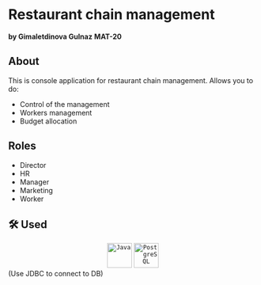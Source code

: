 # Restaurant chain management 
**by Gimaletdinova Gulnaz** 
**MAT-20**

## About 
This is console application for restaurant chain management. Allows you to do:
- Control of the management
- Workers management
- Budget allocation

## Roles
- Director
- HR
- Manager
- Marketing
- Worker

## 🛠 Used
<div align="center">
	<code><img height="50" src="https://user-images.githubusercontent.com/25181517/117201156-9a724800-adec-11eb-9a9d-3cd0f67da4bc.png" alt="Java" title="Java" /></code>
	<code><img height="50" src="https://user-images.githubusercontent.com/25181517/117208740-bfb78400-adf5-11eb-97bb-09072b6bedfc.png" alt="PostgreSQL" title="PostgreSQL" /></code>
</div>
(Use JDBC to connect to DB)

